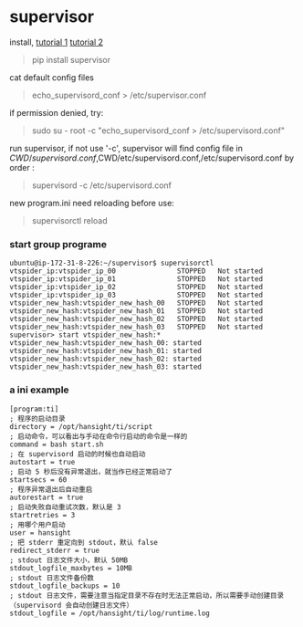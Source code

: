# supervisor
install, [tutorial 1](http://www.restran.net/2015/10/04/supervisord-tutorial/)
[tutorial 2](http://liyangliang.me/posts/2015/06/using-supervisor/)
> pip install supervisor

cat default config files
> echo_supervisord_conf > /etc/supervisor.conf

if permission denied, try:
> sudo su - root -c "echo_supervisord_conf > /etc/supervisord.conf"

run supervisor, if not use '-c', supervisor will find config file in $CWD/supervisord.conf,$CWD/etc/supervisord.conf,/etc/supervisord.conf by order :
> supervisord -c /etc/supervisord.conf

new program.ini need reloading before use:
> supervisorctl reload


### start group programe
```
ubuntu@ip-172-31-8-226:~/supervisor$ supervisorctl
vtspider_ip:vtspider_ip_00               STOPPED   Not started
vtspider_ip:vtspider_ip_01               STOPPED   Not started
vtspider_ip:vtspider_ip_02               STOPPED   Not started
vtspider_ip:vtspider_ip_03               STOPPED   Not started
vtspider_new_hash:vtspider_new_hash_00   STOPPED   Not started
vtspider_new_hash:vtspider_new_hash_01   STOPPED   Not started
vtspider_new_hash:vtspider_new_hash_02   STOPPED   Not started
vtspider_new_hash:vtspider_new_hash_03   STOPPED   Not started
supervisor> start vtspider_new_hash:*
vtspider_new_hash:vtspider_new_hash_00: started
vtspider_new_hash:vtspider_new_hash_01: started
vtspider_new_hash:vtspider_new_hash_02: started
vtspider_new_hash:vtspider_new_hash_03: started
```

### a ini example
~~~
[program:ti]
; 程序的启动目录
directory = /opt/hansight/ti/script
; 启动命令，可以看出与手动在命令行启动的命令是一样的
command = bash start.sh
; 在 supervisord 启动的时候也自动启动
autostart = true
; 启动 5 秒后没有异常退出，就当作已经正常启动了
startsecs = 60     
; 程序异常退出后自动重启
autorestart = true
; 启动失败自动重试次数，默认是 3
startretries = 3     
; 用哪个用户启动
user = hansight          
; 把 stderr 重定向到 stdout，默认 false
redirect_stderr = true
; stdout 日志文件大小，默认 50MB
stdout_logfile_maxbytes = 10MB
; stdout 日志文件备份数
stdout_logfile_backups = 10
; stdout 日志文件，需要注意当指定目录不存在时无法正常启动，所以需要手动创建目录（supervisord 会自动创建日志文件）
stdout_logfile = /opt/hansight/ti/log/runtime.log
~~~
